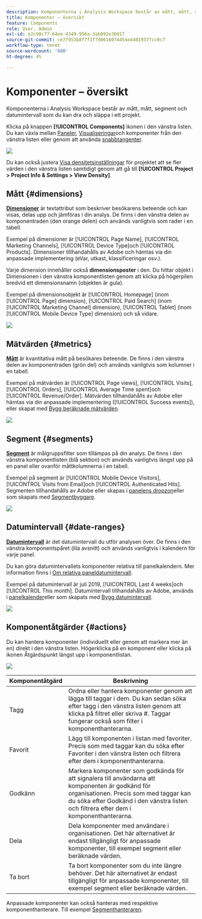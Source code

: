```yaml
---
description: Komponenterna i Analysis Workspace består av mått, mått, segment och datumintervall som du kan dra och släppa i ett projekt.
title: Komponenter – översikt
feature: Components
role: User, Admin
exl-id: e2c98c77-64ee-4349-956a-3ab092e36017
source-git-commit: ce7f953b8f7f1f7d0616074454e4401937fcc0c7
workflow-type: tm+mt
source-wordcount: '688'
ht-degree: 4%

---
```


# Komponenter – översikt

Komponenterna i Analysis Workspace består av mått, mått, segment och datumintervall som du kan dra och släppa i ett projekt.

Klicka på knappen **[!UICONTROL Components]** ikonen i den vänstra listen. Du kan växla mellan [Paneler](https://experienceleague.adobe.com/docs/analytics/analyze/analysis-workspace/panels/panels.html), [Visualiseringar](https://experienceleague.adobe.com/docs/analytics/analyze/analysis-workspace/visualizations/freeform-analysis-visualizations.html)och komponenter från den vänstra listen eller genom att använda [snabbtangenter](/help/analyze/analysis-workspace/build-workspace-project/fa-shortcut-keys.md).

![](assets/component-overview.png)

Du kan också justera [Visa densitetsinställningar](https://experienceleague.adobe.com/docs/analytics/analyze/analysis-workspace/build-workspace-project/view-density.html) för projektet att se fler värden i den vänstra listen samtidigt genom att gå till **[!UICONTROL Project > Project Info & Settings > View Density]**.

## Mått {#dimensions}

[**Dimensioner**](https://experienceleague.adobe.com/docs/analytics/components/dimensions/overview.html) är textattribut som beskriver besökarens beteende och kan visas, delas upp och jämföras i din analys. De finns i den vänstra delen av komponentraden (den orange delen) och används vanligtvis som rader i en tabell.

Exempel på dimensioner är [!UICONTROL Page Name], [!UICONTROL Marketing Channels], [!UICONTROL Device Type]och [!UICONTROL Products]. Dimensioner tillhandahålls av Adobe och hämtas via din anpassade implementering (eVar, utkast, klassificeringar osv.).

Varje dimension innehåller också **dimensionsposter** i den. Du hittar objekt i Dimensionen i den vänstra komponentlisten genom att klicka på högerpilen bredvid ett dimensionsnamn (objekten är gula).

Exempel på dimensionsobjekt är [!UICONTROL Homepage] (inom [!UICONTROL Page] dimension), [!UICONTROL Paid Search] (inom [!UICONTROL Marketing Channel] dimension), [!UICONTROL Tablet] (inom [!UICONTROL Mobile Device Type] dimension) och så vidare.

![](assets/dimensions.png)

## Mätvärden {#metrics}

[**Mått**](https://experienceleague.adobe.com/docs/analytics/components/metrics/overview.html) är kvantitativa mått på besökares beteende. De finns i den vänstra delen av komponentraden (grön del) och används vanligtvis som kolumner i en tabell.

Exempel på mätvärden är [!UICONTROL Page views], [!UICONTROL Visits], [!UICONTROL Orders], [!UICONTROL Average Time spent]och [!UICONTROL Revenue/Order]. Mätvärden tillhandahålls av Adobe eller hämtas via din anpassade implementering ([!UICONTROL Success events]), eller skapat med [Bygg beräknade mätvärden](https://experienceleague.adobe.com/docs/analytics/components/calculated-metrics/calcmetric-workflow/cm-build-metrics.html).

![](assets/metrics.png)

## Segment {#segments}

[**Segment**](https://experienceleague.adobe.com/docs/analytics/analyze/analysis-workspace/components/segments/t-freeform-project-segment.html) är målgruppsfilter som tillämpas på din analys. De finns i den vänstra komponentlisten (blå sektion) och används vanligtvis längst upp på en panel eller ovanför måttkolumnerna i en tabell.

Exempel på segment är [!UICONTROL Mobile Device Visitors], [!UICONTROL Visits from Email]och [!UICONTROL Authenticated Hits]. Segmenten tillhandahålls av Adobe eller skapas i [panelens dropzon](https://experienceleague.adobe.com/docs/analytics/analyze/analysis-workspace/panels/panels.html)eller som skapats med [Segmentbyggare](https://experienceleague.adobe.com/docs/analytics/components/segmentation/segmentation-workflow/seg-build.html).

![](assets/segments.png)

## Datumintervall {#date-ranges}

[**Datumintervall**](https://experienceleague.adobe.com/docs/analytics/analyze/analysis-workspace/components/calendar-date-ranges/calendar.html) är det datumintervall du utför analysen över. De finns i den vänstra komponentspåret (lila avsnitt) och används vanligtvis i kalendern för varje panel.

Du kan göra datumintervallets komponenter relativa till panelkalendern. Mer information finns i [Om relativa paneldatumintervall](/help/analyze/analysis-workspace/components/calendar-date-ranges/calendar.md#relative-panel-dates).

Exempel på datumintervall är juli 2019, [!UICONTROL Last 4 weeks]och [!UICONTROL This month]. Datumintervall tillhandahålls av Adobe, används i [panelkalender](https://experienceleague.adobe.com/docs/analytics/analyze/analysis-workspace/panels/panels.html)eller som skapats med [Bygg datumintervall](https://experienceleague.adobe.com/docs/analytics/analyze/analysis-workspace/components/calendar-date-ranges/custom-date-ranges.html).

![](assets/date-ranges.png)


## Komponentåtgärder {#actions}

Du kan hantera komponenter (individuellt eller genom att markera mer än en) direkt i den vänstra listen. Högerklicka på en komponent eller klicka på ikonen Åtgärdspunkt längst upp i komponentlistan.

![](assets/component-actions.png)

| Komponentåtgärd | Beskrivning |
|--- |--- |
| Tagg | Ordna eller hantera komponenter genom att lägga till taggar i dem. Du kan sedan söka efter tagg i den vänstra listen genom att klicka på filtret eller skriva #. Taggar fungerar också som filter i komponenthanterarna. |
| Favorit | Lägg till komponenten i listan med favoriter. Precis som med taggar kan du söka efter Favoriter i den vänstra listen och filtrera efter dem i komponenthanterarna. |
| Godkänn | Markera komponenter som godkända för att signalera till användarna att komponenten är godkänd för organisationen. Precis som med taggar kan du söka efter Godkänd i den vänstra listen och filtrera efter dem i komponenthanterarna. |
| Dela | Dela komponenter med användare i organisationen. Det här alternativet är endast tillgängligt för anpassade komponenter, till exempel segment eller beräknade värden. |
| Ta bort | Ta bort komponenter som du inte längre behöver. Det här alternativet är endast tillgängligt för anpassade komponenter, till exempel segment eller beräknade värden. |

Anpassade komponenter kan också hanteras med respektive komponenthanterare. Till exempel [Segmenthanteraren](/help/components/segmentation/segmentation-workflow/seg-manage.md).
